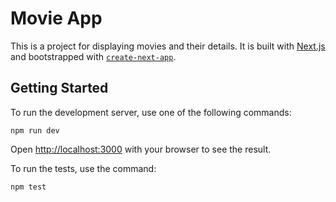 # Movie App

This is a project for displaying movies and their details. It is built with [Next.js](https://nextjs.org/) and bootstrapped with [`create-next-app`](https://github.com/vercel/next.js/tree/canary/packages/create-next-app).

## Getting Started

To run the development server, use one of the following commands:

`npm run dev`

Open [http://localhost:3000](http://localhost:3000) with your browser to see the result.

To run the tests, use the command:

`npm test`
